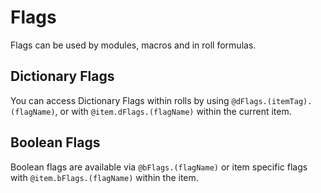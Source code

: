 # Flags

Flags can be used by modules, macros and in roll formulas.

## Dictionary Flags

You can access Dictionary Flags within rolls by using `@dFlags.(itemTag).(flagName)`, or with `@item.dFlags.(flagName)` within the current item.

## Boolean Flags

Boolean flags are available via `@bFlags.(flagName)` or item specific flags with `@item.bFlags.(flagName)` within the item.
